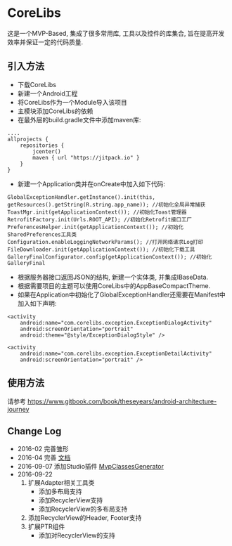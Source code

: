 # CoreLibs

这是一个MVP-Based, 集成了很多常用库, 工具以及控件的库集合, 旨在提高开发效率并保证一定的代码质量.

## 引入方法

* 下载CoreLibs
* 新建一个Android工程
* 将CoreLibs作为一个Module导入该项目
* 主模块添加CoreLibs的依赖
* 在最外层的build.gradle文件中添加maven库:

````
....
allprojects {
    repositories {
        jcenter()
        maven { url "https://jitpack.io" }
    }
}

````

* 新建一个Application类并在onCreate中加入如下代码:

````
GlobalExceptionHandler.getInstance().init(this, getResources().getString(R.string.app_name)); //初始化全局异常捕获
ToastMgr.init(getApplicationContext()); //初始化Toast管理器
RetrofitFactory.init(Urls.ROOT_API); //初始化Retrofit接口工厂
PreferencesHelper.init(getApplicationContext()); //初始化SharedPreferences工具类
Configuration.enableLoggingNetworkParams(); //打开网络请求Log打印
FileDownloader.init(getApplicationContext()); //初始化下载工具
GalleryFinalConfigurator.config(getApplicationContext()); //初始化GalleryFinal
````
* 根据服务器接口返回JSON的结构, 新建一个实体类, 并集成IBaseData.
* 根据需要项目的主题可以使用CoreLibs中的AppBaseCompactTheme.
* 如果在Application中初始化了GlobalExceptionHandler还需要在Manifest中加入如下声明:

````
<activity
    android:name="com.corelibs.exception.ExceptionDialogActivity"
    android:screenOrientation="portrait"
    android:theme="@style/ExceptionDialogStyle" />

<activity
    android:name="com.corelibs.exception.ExceptionDetailActivity"
    android:screenOrientation="portrait" />
````

## 使用方法

请参考 https://www.gitbook.com/book/theseyears/android-architecture-journey

## Change Log

* 2016-02 完善雏形
* 2016-04 完善 [文档](https://www.gitbook.com/book/theseyears/android-architecture-journey)
* 2016-09-07 添加Studio插件 [MvpClassesGenerator](https://github.com/TheseYears/MvpClassesGenerator)
* 2016-09-22 
    1. 扩展Adapter相关工具类 <BR/>
        * 添加多布局支持
        * 添加RecyclerView支持
        * 添加RecyclerView的多布局支持
    2. 添加RecyclerView的Header, Footer支持
    3. 扩展PTR组件 <BR/>
        * 添加对RecyclerView的支持
